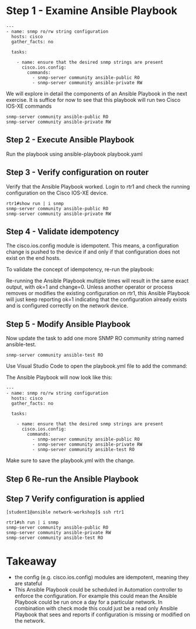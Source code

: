 # Step 1 - Examine Ansible Playbook

```
---
- name: snmp ro/rw string configuration
  hosts: cisco
  gather_facts: no

  tasks:

    - name: ensure that the desired snmp strings are present
      cisco.ios.config:
        commands:
          - snmp-server community ansible-public RO
          - snmp-server community ansible-private RW
```

We will explore in detail the components of an Ansible Playbook in the next exercise. It is suffice for now to see that this playbook will run two Cisco IOS-XE commands

```
snmp-server community ansible-public RO
snmp-server community ansible-private RW
```

##  Step 2 - Execute Ansible Playbook

Run the playbook using ansible-playbook playbook.yaml

## Step 3 - Verify configuration on router

Verify that the Ansible Playbook worked. Login to rtr1 and check the running configuration on the Cisco IOS-XE device.

```
rtr1#show run | i snmp
snmp-server community ansible-public RO
snmp-server community ansible-private RW
```

## Step 4 - Validate idempotency
The cisco.ios.config module is idempotent. This means, a configuration change is pushed to the device if and only if that configuration does not exist on the end hosts.

To validate the concept of idempotency, re-run the playbook:

Re-running the Ansible Playbook multiple times will result in the same exact output, with ok=1 and change=0. Unless another operator or process removes or modifies the existing configuration on rtr1, this Ansible Playbook will just keep reporting ok=1 indicating that the configuration already exists and is configured correctly on the network device.

## Step 5 - Modify Ansible Playbook
Now update the task to add one more SNMP RO community string named ansible-test.

```
snmp-server community ansible-test RO
```

Use Visual Studio Code to open the playbook.yml file to add the command:

The Ansible Playbook will now look like this:

```
---
- name: snmp ro/rw string configuration
  hosts: cisco
  gather_facts: no

  tasks:

    - name: ensure that the desired snmp strings are present
      cisco.ios.config:
        commands:
          - snmp-server community ansible-public RO
          - snmp-server community ansible-private RW
          - snmp-server community ansible-test RO
```

Make sure to save the playbook.yml with the change.


## Step 6 Re-run the Ansible Playbook

## Step 7 Verify configuration is applied

```
[student1@ansible network-workshop]$ ssh rtr1

rtr1#sh run | i snmp
snmp-server community ansible-public RO
snmp-server community ansible-private RW
snmp-server community ansible-test RO
```

# Takeaway
* the config (e.g. cisco.ios.config) modules are idempotent, meaning they are stateful
* This Ansible Playbook could be scheduled in Automation controller to enforce the configuration. For example this could mean the Ansible Playbook could be run once a day for a particular network. In combination with check mode this could just be a read only Ansible Playbook that sees and reports if configuration is missing or modified on the network.

